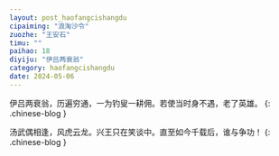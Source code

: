 ```yaml
---
layout: post_haofangcishangdu
cipaiming: "浪淘沙令"
zuozhe: "王安石"
timu: ""
paihao: 18
diyiju: "伊吕两衰翁"
category: haofangcishangdu
date: 2024-05-06
---
```


伊吕两衰翁，历遍穷通，一为钓叟一耕佣。若使当时身不遇，老了英雄。
{: .chinese-blog }

汤武偶相逢，风虎云龙。兴王只在笑谈中。直至如今千载后，谁与争功！
{: .chinese-blog }
